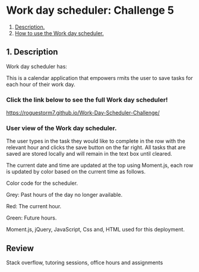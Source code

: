 # Work day scheduler: Challenge 5
1. [ Description. ](#desc)
2. [ How to use the Work day scheduler. ](#usage)

<a name="desc"></a>
## 1. Description

Work day scheduler has:

This is a calendar application that empowers rmits the user to save tasks for each hour of their work day. 

### Click the link below to see the full Work day scheduler! 

https://roguestorm7.github.io/Work-Day-Scheduler-Challenge/


### User view of the Work day scheduler.

The user types in the task they would like to complete in the row with the relevant hour and clicks the save button on the far right. All tasks that are saved are stored locally and will remain in the text box until cleared.

The current date and time are updated at the top using Moment.js, each row is updated by color based on the current time as follows.

Color code for the scheduler.

Grey: Past hours of the day no longer available.

Red: The current hour.

Green: Future hours.

Moment.js, jQuery, JavaScript, Css and, HTML used for this deployment.

## Review
Stack overflow, tutoring sessions, office hours and assignments